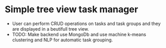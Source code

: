 # Simple tree view task manager
- User can perform CRUD operations on tasks and task groups and they are displayed in a beutifull tree view.
- TODO: Make backend use MongoDb and use machine k-means clustering and NLP for automatic task grouping.

